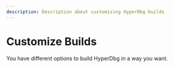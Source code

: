 ```yaml
---
description: Description about customizing HyperDbg builds
---
```


# Customize Builds

You have different options to build HyperDbg in a way you want.

